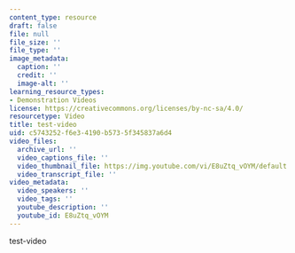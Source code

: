 ```yaml
---
content_type: resource
draft: false
file: null
file_size: ''
file_type: ''
image_metadata:
  caption: ''
  credit: ''
  image-alt: ''
learning_resource_types:
- Demonstration Videos
license: https://creativecommons.org/licenses/by-nc-sa/4.0/
resourcetype: Video
title: test-video
uid: c5743252-f6e3-4190-b573-5f345837a6d4
video_files:
  archive_url: ''
  video_captions_file: ''
  video_thumbnail_file: https://img.youtube.com/vi/E8uZtq_vOYM/default.jpg
  video_transcript_file: ''
video_metadata:
  video_speakers: ''
  video_tags: ''
  youtube_description: ''
  youtube_id: E8uZtq_vOYM
---
```

test-video